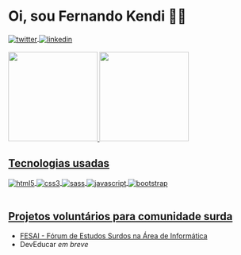 # Oi, sou Fernando Kendi 🧏‍♂️

<div style="display: inline_block">
    <a href="https://twitter.com/fedkendi" target="_blank">
    <img align="center" alt="twitter" src="https://img.shields.io/badge/Twitter-1DA1F2?style=for-the-badge&logo=twitter&logoColor=white" />
  </a>
  <a href="https://www.linkedin.com/in/fedkendi/" target="_blank">
    <img align="center" alt="linkedin" src="https://img.shields.io/badge/LinkedIn-0077B5?style=for-the-badge&logo=linkedin&logoColor=white" />
  </a>
</div><br/>

<div>
    <a href="https://github.com/fedkendi">
    <img height="180em" src="https://github-readme-stats.vercel.app/api?username=fedked&show_icons=true&theme=ayu-mirage">
    <img height="180em" src="https://github-readme-stats.vercel.app/api/top-langs/?username=fedked&layout=compact&langs_count=16&theme=ayu-mirage">
</div>

## Tecnologias usadas

<div style="display: inline_block">
    <img align="center" alt="html5" src="https://img.shields.io/badge/HTML5-E34F26?style=for-the-badge&logo=html5&logoColor=white" />
    <img align="center" alt="css3" src="https://img.shields.io/badge/CSS3-1572B6?style=for-the-badge&logo=css3&logoColor=white" />
    <img align="center" alt="sass" src="https://img.shields.io/badge/Sass-CC6699?style=for-the-badge&logo=sass&logoColor=white" />
    <img align="center" alt="javascript" src="https://img.shields.io/badge/JavaScript-323330?style=for-the-badge&logo=javascript&logoColor=F7DF1" />
    <img align="center" alt="bootstrap" src="https://img.shields.io/badge/Bootstrap-563D7C?style=for-the-badge&logo=bootstrap&logoColor=white" />
</div><br>

  ## Projetos voluntários para comunidade surda
  
  - [FESAI - Fórum de Estudos Surdos na Área de Informática](https://www.fesai.com.br)
  - DevEducar <em>em breve</em>
